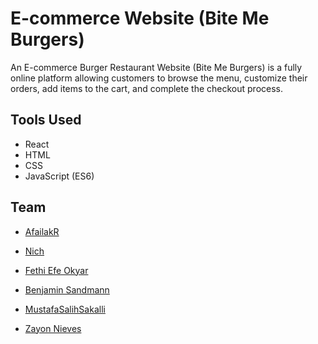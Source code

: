 # E-commerce Website (Bite Me Burgers)

An E-commerce Burger Restaurant Website (Bite Me Burgers) is a fully online platform allowing customers to browse the menu, customize their orders, add items to the cart, and complete the checkout process.

## Tools Used

* React
* HTML
* CSS
* JavaScript (ES6)

## Team

* [AfailakR](https://github.com/AfailakR)

* [Nich](https://github.com/watermelonich)

* [Fethi Efe Okyar](https://github.com/feo23dev)

* [Benjamin Sandmann](https://github.com/bsandma1)

* [MustafaSalihSakalli](https://github.com/MustafaSalihSakalli)

* [Zayon Nieves](https://github.com/zznieves)